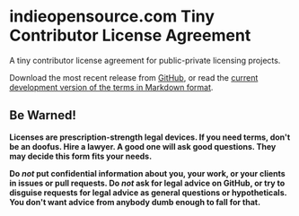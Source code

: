# indieopensource.com Tiny Contributor License Agreement

A tiny contributor license agreement for public-private licensing projects.

Download the most recent release from [GitHub](https://github.com/indieopensource/tiny-cla/releases), or read the [current development version of the terms in Markdown format](https://github.com/indieopensource/tiny-cla/blob/master/cla.md).

## Be Warned!

**Licenses are prescription-strength legal devices.  If you need terms, don't be an doofus.  Hire a lawyer.  A good one will ask good questions. They may decide this form fits your needs.**

**Do _not_ put confidential information about you, your work, or your clients in issues or pull requests.  Do _not_ ask for legal advice on GitHub, or try to disguise requests for legal advice as general questions or hypotheticals.  You don't want advice from anybody dumb enough to fall for that.**

